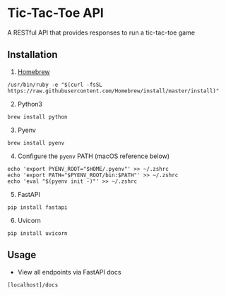 # Tic-Tac-Toe API

A RESTful API that provides responses to run a tic-tac-toe game

## Installation

1. [Homebrew](https://brew.sh/)
```
/usr/bin/ruby -e "$(curl -fsSL https://raw.githubusercontent.com/Homebrew/install/master/install)"
```

2. Python3
```
brew install python
```

3. Pyenv
```
brew install pyenv
```

4. Configure the ```pyenv``` PATH (macOS reference below)
```
echo 'export PYENV_ROOT="$HOME/.pyenv"' >> ~/.zshrc
echo 'export PATH="$PYENV_ROOT/bin:$PATH"' >> ~/.zshrc
echo 'eval "$(pyenv init -)"' >> ~/.zshrc
```

5. FastAPI
```
pip install fastapi
```

6. Uvicorn
```
pip install uvicorn
```

## Usage
- View all endpoints via FastAPI docs
```
[localhost]/docs
```



